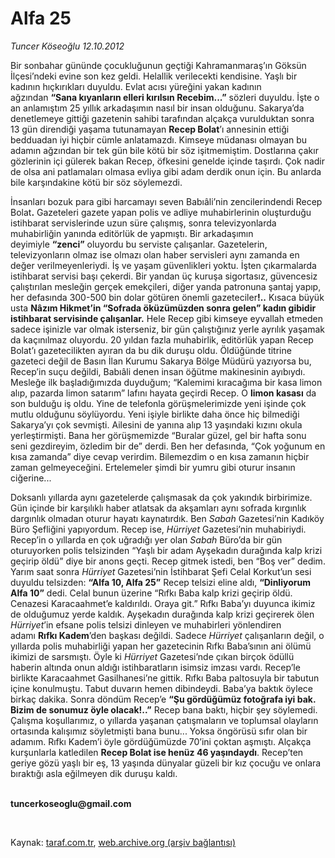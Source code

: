# Alfa 25

*Tuncer Köseoğlu 12.10.2012*

<div class="yazi"><p>Bir sonbahar gününde çocukluğunun geçtiği Kahramanmaraş’ın Göksün İlçesi’ndeki evine son kez geldi. Helallik verilecekti kendisine. Yaşlı bir kadının hıçkırıkları duyuldu. Evlat acısı yüreğini yakan kadının ağzından <b>“Sana kıyanların elleri kırılsın Recebim...”</b> sözleri duyuldu. İşte o an anlamıştım 25 yıllık arkadaşımın nasıl bir insan olduğunu. Sakarya’da denetlemeye gittiği gazetenin sahibi tarafından alçakça vurulduktan sonra 13 gün direndiği yaşama tutunamayan <b>Recep Bolat</b>’ı annesinin ettiği bedduadan iyi hiçbir cümle anlatamazdı. Kimseye müdanası olmayan bu adamın ağzından bir tek gün bile kötü bir söz işitmemiştim. Dostlarına çakır gözlerinin içi gülerek bakan Recep, öfkesini genelde içinde taşırdı. Çok nadir de olsa ani patlamaları olmasa evliya gibi adam derdik onun için. Bu anlarda bile karşındakine kötü bir söz söylemezdi.</p>
<p>İnsanları bozuk para gibi harcamayı seven Babıâli’nin zencilerindendi Recep Bolat<b>.</b> Gazeteleri gazete yapan polis ve adliye muhabirlerinin oluşturduğu istihbarat servislerinde uzun süre çalışmış, sonra televizyonlarda muhabirliğin yanında editörlük de yapmıştı. Bir arkadaşımın deyimiyle <b>“zenci”</b> oluyordu bu serviste çalışanlar. Gazetelerin, televizyonların olmaz ise olmazı olan haber servisleri aynı zamanda en değer verilmeyenleriydi. İş ve yaşam güvenlikleri yoktu. İşten çıkarmalarda istihbarat servisi başı çekerdi. Bir yandan üç kuruşa sigortasız, güvencesiz çalıştırılan mesleğin gerçek emekçileri, diğer yanda patronuna şantaj yapıp, her defasında 300-500 bin dolar götüren önemli gazeteciler<b>!..</b> Kısaca büyük usta <b>Nâzım Hikmet’in “Sofrada öküzümüzden sonra gelen” kadın gibidir istihbarat servisinde çalışanlar.</b> Hele Recep gibi kimseye eyvallah etmeden sadece işinizle var olmak isterseniz, bir gün çalıştığınız yerle ayrılık yaşamak da kaçınılmaz oluyordu. 20 yıldan fazla muhabirlik, editörlük yapan Recep Bolat’ı gazetecilikten ayıran da bu dik duruşu oldu. Öldüğünde titrine gazeteci değil de Basın İlan Kurumu Sakarya Bölge Müdürü yazıyorsa bu, Recep’in suçu değildi, Babıâli denen insan öğütme makinesinin ayıbıydı. Mesleğe ilk başladığımızda duyduğum; “Kalemimi kıracağıma bir kasa limon alıp, pazarda limon satarım” lafını hayata geçirdi Recep. O <b>limon kasası</b> da son bulduğu iş oldu. Yine de telefonla görüşmelerimizde yeni işinde çok mutlu olduğunu söylüyordu. Yeni işiyle birlikte daha önce hiç bilmediği Sakarya’yı çok sevmişti. Ailesini de yanına alıp 13 yaşındaki kızını okula yerleştirmişti. Bana her görüşmemizde “Buralar güzel, gel bir hafta sonu seni gezdireyim, özledim bir de” derdi. Ben her defasında, “Çok yoğunum en kısa zamanda” diye cevap verirdim. Bilemezdim o en kısa zamanın hiçbir zaman gelmeyeceğini. Ertelemeler şimdi bir yumru gibi oturur insanın ciğerine...</p>
<p>Doksanlı yıllarda aynı gazetelerde çalışmasak da çok yakındık birbirimize. Gün içinde bir karşılıklı haber atlatsak da akşamları aynı sofrada kırgınlık dargınlık olmadan oturur hayatı kaynatırdık. Ben <i>Sabah</i> Gazetesi’nin Kadıköy Büro Şefliğini yapıyordum. Recep ise, <i>Hürriyet</i> Gazetesi’nin muhabiriydi. Recep’in o yıllarda en çok uğradığı yer olan <i>Sabah</i> Büro’da bir gün oturuyorken polis telsizinden “Yaşlı bir adam Ayşekadın durağında kalp krizi geçirip öldü” diye bir anons geçti. Recep gitmek istedi, ben “Boş ver” dedim. Yarım saat sonra <i>Hürriyet</i> Gazetesi’nin İstihbarat Şefi Celal Korkut’un sesi duyuldu telsizden: <b>“Alfa 10, Alfa 25”</b> Recep telsizi eline aldı, <b>“Dinliyorum Alfa 10”</b> dedi. Celal bunun üzerine “Rıfkı Baba kalp krizi geçirip öldü. Cenazesi Karacaahmet’e kaldırıldı. Oraya git.” Rıfkı Baba’yı duyunca ikimiz de olduğumuz yerde kaldık. Ayşekadın durağında kalp krizi geçirerek ölen <i>Hürriyet</i>’in efsane polis telsizi dinleyen ve muhabirleri yönlendiren adamı <b>Rıfkı Kadem</b>’den başkası değildi. Sadece <i>Hürriyet</i> çalışanların değil, o yıllarda polis muhabirliği yapan her gazetecinin Rıfkı Baba’sının ani ölümü ikimizi de sarsmıştı. Öyle ki <i>Hürriyet</i> Gazetesi’nde çıkan birçok ödüllü haberin altında onun aldığı istihbaratların isimsiz imzası vardı. Recep’le birlikte Karacaahmet Gasilhanesi’ne gittik. Rıfkı Baba paltosuyla bir tabutun içine konulmuştu. Tabut duvarın hemen dibindeydi. Baba’ya baktık öylece birkaç dakika. Sonra döndüm Recep’e <b>“Şu gördüğümüz fotoğrafa iyi bak. Bizim de sonumuz öyle olacak!..”</b> Recep bana baktı, hiçbir şey söylemedi. Çalışma koşullarımız, o yıllarda yaşanan çatışmaların ve toplumsal olayların ortasında kalışımız söyletmişti bana bunu... Yoksa öngörüsü sıfır olan bir adamım. Rıfkı Kadem’i öyle gördüğümüzde 70’ini çoktan aşmıştı. Alçakça kurşunlarla katledilen <b>Recep Bolat ise henüz 46 yaşındaydı</b>. Recep’ten geriye gözü yaşlı bir eş, 13 yaşında dünyalar güzeli bir kız çocuğu ve onlara bıraktığı asla eğilmeyen dik duruşu kaldı.</p><b>
<p><br/>tuncerkoseoglu@gmail.com</p>
<p></p></b> 
</div>

Kaynak: [taraf.com.tr](http://www.taraf.com.tr:80/tuncer-koseoglu/makale-alfa-25.htm), [web.archive.org (arşiv bağlantısı)](http://web.archive.org/web/20121013221206/http://www.taraf.com.tr:80/tuncer-koseoglu/makale-alfa-25.htm)
